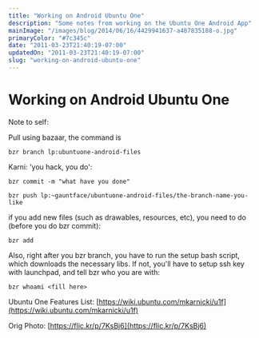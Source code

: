 ```yaml
---
title: "Working on Android Ubuntu One"
description: "Some notes from working on the Ubuntu One Android App"
mainImage: "/images/blog/2014/06/16/4429941637-a487835188-o.jpg"
primaryColor: "#7c345c"
date: "2011-03-23T21:40:19-07:00"
updatedOn: "2011-03-23T21:40:19-07:00"
slug: "working-on-android-ubuntu-one"
---
```


# Working on Android Ubuntu One

Note to self:

Pull using bazaar, the command is

`bzr branch lp:ubuntuone-android-files`

Karni: 'you hack, you do':

`bzr commit -m "what have you done"`

`bzr push lp:~gauntface/ubuntuone-android-files/the-branch-name-you-like`

if you add new files (such as drawables, resources, etc), you need to do (before you do bzr commit):

`bzr add`

Also, right after you bzr branch, you have to run the setup bash script, which downloads the necessary libs. If not, you'll have to setup ssh key with launchpad, and tell bzr who you are with:

`bzr whoami <fill here>`

Ubuntu One Features List: [https://wiki.ubuntu.com/mkarnicki/u1f](https://wiki.ubuntu.com/mkarnicki/u1f)

Orig Photo: [https://flic.kr/p/7KsBj6](https://flic.kr/p/7KsBj6)
